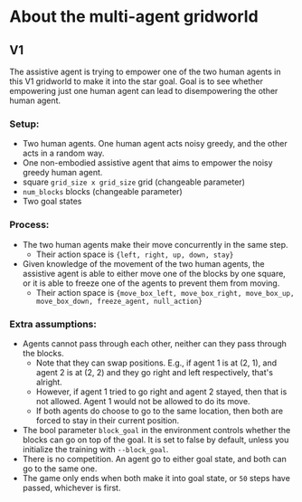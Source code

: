 # About the multi-agent gridworld

## V1
The assistive agent is trying to empower one of the two human agents in this V1 gridworld to make it into the star goal.
Goal is to see whether empowering just one human agent can lead to disempowering the other human agent.

### Setup:
- Two human agents. One human agent acts noisy greedy, and the other acts in a random way.
- One non-embodied assistive agent that aims to empower the noisy greedy human agent.
- square `grid_size x grid_size` grid (changeable parameter)
- `num_blocks` blocks (changeable parameter)
- Two goal states

### Process:
- The two human agents make their move concurrently in the same step.
    - Their action space is `{left, right, up, down, stay}`
- Given knowledge of the movement of the two human agents, the assistive agent is able to either move one of the blocks by one square, or it is able to freeze one of the agents to prevent them from moving.
    - Their action space is `{move_box_left, move_box_right, move_box_up, move_box_down, freeze_agent, null_action}`

### Extra assumptions:
- Agents cannot pass through each other, neither can they pass through the blocks.
    - Note that they can swap positions. E.g., if agent 1 is at (2, 1), and agent 2 is at (2, 2) and they go right and left respectively, that's alright.
    - However, if agent 1 tried to go right and agent 2 stayed, then that is not allowed. Agent 1 would not be allowed to do its move. 
    - If both agents do choose to go to the same location, then both are forced to stay in their current position.
- The bool parameter `block_goal` in the environment controls whether the blocks can go on top of the goal. It is set to false by default, unless you initialize the training with `--block_goal`.
- There is no competition. An agent go to either goal state, and both can go to the same one.
- The game only ends when both make it into goal state, or `50` steps have passed, whichever is first.